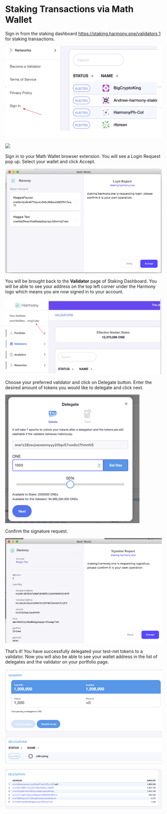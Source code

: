 # Staking Transactions via Math Wallet

Sign in from the staking dashboard [https://staking.harmony.one/validators 1](https://staking.harmony.one/validators) for staking transactions.

![](../../.gitbook/assets/image-150.png)

![](https://aws1.discourse-cdn.com/standard11/uploads/harmony1/original/1X/1741e6cfd8e92141bee6c67fdab05954281bc98c.png)

Sign in to your Math Wallet browser extension. You will see a Login Request pop up. Select your wallet and click Accept.

![](../../.gitbook/assets/image-107.png)

You will be brought back to the **Validator** page of Staking Dashboard. You will be able to see your address on the top left corner under the Harmony logo which means you are now signed in to your account.

![](../../.gitbook/assets/image-45.png)

Choose your preferred validator and click on Delegate button. Enter the desired amount of tokens you would like to delegate and click next.

![](../../.gitbook/assets/image-27.png)

Confirm the signature request.

![](../../.gitbook/assets/image-54.png)

That’s it! You have successfully delegated your test-net tokens to a validator. Now you will also be able to see your wallet address in the list of delegates and the validator on your portfolio page.

![](../../.gitbook/assets/image-114.png)

![](../../.gitbook/assets/image-9.png)

